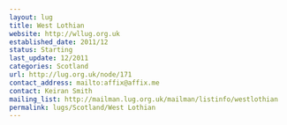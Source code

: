 ```yaml
---
layout: lug
title: West Lothian
website: http://wllug.org.uk
established_date: 2011/12
status: Starting
last_update: 12/2011
categories: Scotland
url: http://lug.org.uk/node/171
contact_address: mailto:affix@affix.me
contact: Keiran Smith
mailing_list: http://mailman.lug.org.uk/mailman/listinfo/westlothian
permalink: lugs/Scotland/West Lothian
---
```


